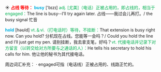 ☀ <font color="red">**占线 等待：**</font>
<font color="sky blue">**busy**</font> ['bɪzɪ] 
<font color="#00b050">adj. [尤美]（电话）正被占用的，即占线的，相当于engaged：</font>The line is busy--I’ll try again later. 占线——我过会儿再打。/ the busy signal 忙音

<font color="sky blue">**hold**</font> [həʊld] 
<font color="#00b050">vt.＆vi.（打电话时）等待，不挂断：</font>That extension is busy right now. Can you hold? 分机现在占线。您能等一会吗？/ Could you hold the line and I’ll just get my pen. 请别挂断，我去拿支笔，好吗？<font color="#00b050">vt. 代接电话并记录下对方留言（以转交给对方所要与之通话的人）：</font>He tells his secretary to hold his calls for him. 他让他的秘书为其代接电话。

周边词汇补充：
· engaged可指（电话线）正被占用的、线路正忙的。